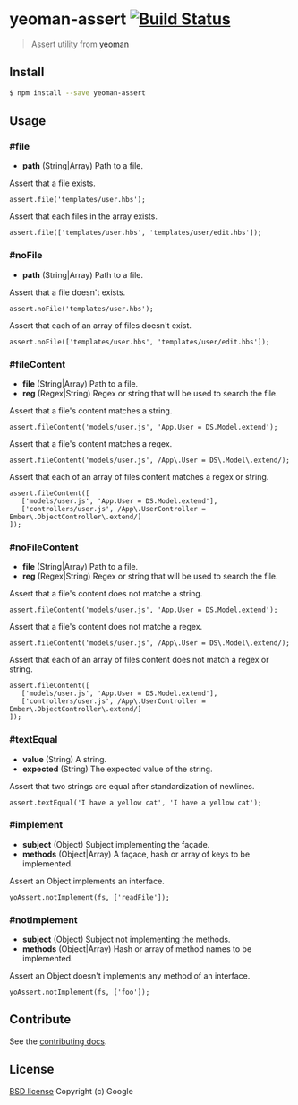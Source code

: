 # yeoman-assert [![Build Status](https://travis-ci.org/stefanbuck/yeoman-assert.svg?branch=master)](https://travis-ci.org/stefanbuck/yeoman-assert)

> Assert utility from [yeoman](http://github.com/yeoman/generator)


## Install

```sh
$ npm install --save yeoman-assert
```


## Usage


### #file

- **path** (String|Array) Path to a file.

Assert that a file exists.

```
assert.file('templates/user.hbs');
```

Assert that each files in the array exists.

```
assert.file(['templates/user.hbs', 'templates/user/edit.hbs']);

```


### #noFile

- **path** (String|Array) Path to a file.

Assert that a file doesn't exists.

```
assert.noFile('templates/user.hbs');
```

Assert that each of an array of files doesn't exist.

```
assert.noFile(['templates/user.hbs', 'templates/user/edit.hbs']);

```


### #fileContent

- **file** (String|Array) Path to a file.
- **reg** (Regex|String) Regex or string that will be used to search the file.
 
Assert that a file's content matches a string.

```
assert.fileContent('models/user.js', 'App.User = DS.Model.extend');

```

Assert that a file's content matches a regex.

```
assert.fileContent('models/user.js', /App\.User = DS\.Model\.extend/);
```

Assert that each of an array of files content matches a regex or string.

```
assert.fileContent([
   ['models/user.js', 'App.User = DS.Model.extend'],
   ['controllers/user.js', /App\.UserController = Ember\.ObjectController\.extend/]
]);
```
 

### #noFileContent

- **file** (String|Array) Path to a file.
- **reg** (Regex|String) Regex or string that will be used to search the file.
 
Assert that a file's content does not matche a string.

```
assert.fileContent('models/user.js', 'App.User = DS.Model.extend');

```

Assert that a file's content does not matche a regex.

```
assert.fileContent('models/user.js', /App\.User = DS\.Model\.extend/);
```

Assert that each of an array of files content does not match a regex or string.

```
assert.fileContent([
   ['models/user.js', 'App.User = DS.Model.extend'],
   ['controllers/user.js', /App\.UserController = Ember\.ObjectController\.extend/]
]);
```

### #textEqual

- **value** (String) A string.
- **expected** (String) The expected value of the string.

Assert that two strings are equal after standardization of newlines.

```
assert.textEqual('I have a yellow cat', 'I have a yellow cat');
```


### #implement

- **subject** (Object) Subject implementing the façade.
- **methods** (Object|Array) A façace, hash or array of keys to be implemented.
 
Assert an Object implements an interface.

```
yoAssert.notImplement(fs, ['readFile']);
```


### #notImplement

- **subject** (Object) Subject not implementing the methods.
- **methods** (Object|Array) Hash or array of method names to be implemented.

Assert an Object doesn't implements any method of an interface.

```
yoAssert.notImplement(fs, ['foo']);
```


## Contribute

See the [contributing docs](https://github.com/yeoman/yeoman/blob/master/contributing.md).


## License

[BSD license](http://opensource.org/licenses/bsd-license.php)
Copyright (c) Google
